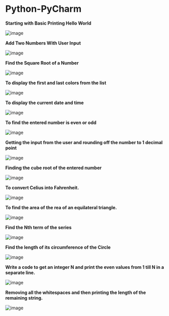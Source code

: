 # Python-PyCharm

**Starting with Basic Printing Hello World**

![image](https://user-images.githubusercontent.com/88196747/130356335-f583edf9-2654-4e23-90e6-04f51c852a30.png)

**Add Two Numbers With User Input**

![image](https://user-images.githubusercontent.com/88196747/130484230-794414b1-600b-40bd-99ab-bef87b9529e8.png)

**Find the Square Root of a Number**

![image](https://user-images.githubusercontent.com/88196747/130652904-ea0cf7f2-df71-4fc0-856e-2e3e08bb06e3.png)

**To display the first and last colors from the list**

![image](https://user-images.githubusercontent.com/88196747/130794383-9e14becf-4f48-421b-ae90-7d2a58fce024.png)

**To display the current date and time**

![image](https://user-images.githubusercontent.com/88196747/131056391-b541601e-3e98-484c-84af-3c9b8fc32c78.png)

**To find the entered number is even or odd**

![image](https://user-images.githubusercontent.com/88196747/131219025-31ef4eeb-66eb-4a39-b56b-7d443ca93eca.png)

**Getting the input from the user and rounding off the number to 1 decimal point**

![image](https://user-images.githubusercontent.com/88196747/131252705-25034733-25d1-4411-b49b-e4249e1ad7f5.png)

**Finding the cube root of the entered number**

![image](https://user-images.githubusercontent.com/88196747/131338350-7b4b8df8-6f71-459d-8cdb-e628c51955d2.png)

**To convert  Celius into Fahrenheit.**

![image](https://user-images.githubusercontent.com/88196747/131518094-f5132663-3225-4759-b80a-598f0ad09ae5.png)

**To find the area of the rea of an equilateral triangle.**


![image](https://user-images.githubusercontent.com/88196747/131676774-3e8d14b7-db74-4af4-8743-5c10d03ce095.png)

**Find the Nth term of the series**

![image](https://user-images.githubusercontent.com/88196747/131839311-b7165426-75ee-4755-99e9-f78f363a3469.png)

**Find the length of its circumference of the Circle**

![image](https://user-images.githubusercontent.com/88196747/131956762-554be061-deec-427f-a839-0d94ff01d992.png)

**Write a code to get an integer N and print the even values from 1 till N in a separate line.**

![image](https://user-images.githubusercontent.com/88196747/132095032-902eac3c-c65c-4014-91c3-ebba33b3581c.png)

**Removing all the whitespaces and then printing the length of the remaining string.**

![image](https://user-images.githubusercontent.com/88196747/132127518-33006bec-6cf4-4ca7-b110-656917b32608.png)
